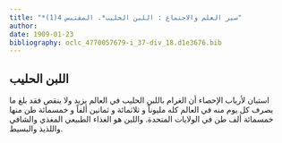 ```yaml
---
title: "*سير العلم والاجتماع : اللبن الحليب*. المقتبس 4(1)"
author: 
date: 1909-01-23
bibliography: oclc_4770057679-i_37-div_18.d1e3676.bib
---
```




##  اللبن الحليب 


 استبان لأرباب الإحصاء أن الغرام باللبن الحليب في العالم يزيد ولا ينقص فقد بلغ ما يصرف كل يوم منه في العالم كله مليوناً و  ثلاثمائة  و  ثمانين  ألفاً و  خمسمائة  طن منها  خمسمائة  ألف  طن في الولايات المتحدة. واللبن هو الغذاء الطبيعي المغذي والشافي واللذيذ والبسيط. 
